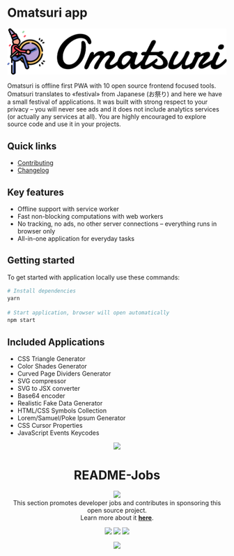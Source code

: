 # Omatsuri app

![Logo](./src/assets/logo-text.svg)

Omatsuri is offline first PWA with 10 open source frontend focused tools. Omatsuri translates to «festival» from Japanese (お祭り) and here we have a small festival of applications. It was built with strong respect to your privacy – you will never see ads and it does not include analytics services (or actually any services at all). You are highly encouraged to explore source code and use it in your projects.

## Quick links

- [Contributing](./CONTRIBUTING.md)
- [Changelog](./CHANGELOG.md)

## Key features

- Offline support with service worker
- Fast non-blocking computations with web workers
- No tracking, no ads, no other server connections – everything runs in browser only
- All-in-one application for everyday tasks

## Getting started

To get started with application locally use these commands:

```sh
# Install dependencies
yarn

# Start application, browser will open automatically
npm start
```

## Included Applications

- CSS Triangle Generator
- Color Shades Generator
- Curved Page Dividers Generator
- SVG compressor
- SVG to JSX converter
- Base64 encoder
- Realistic Fake Data Generator
- HTML/CSS Symbols Collection
- Lorem/Samuel/Poke Ipsum Generator
- CSS Cursor Properties
- JavaScript Events Keycodes

<!-- START OF README-JOB SECTION -->
<div align="center">
  <img src="https://raw.githubusercontent.com/andreasbm/readme/master/assets/lines/colored.png">
</div>
<h1 align="center">README-Jobs</h1>
<p align="center">
  <a href="http://readme-jobs.com"><img src="http://static.readme-jobs.com/meta/badge.png?q=1" width="327"></a>
  <br />
  This section promotes developer jobs and contributes in sponsoring this open source project.
  <br />
  Learn more about it <b><a href="http://readme-jobs.com">here</a></b>.
<p>
<p align="center">
  <a href="https://fetch.readme-jobs.com/rmj-rec58q8AFaUDp99aU/1/link" target="_blank"><img src="https://fetch.readme-jobs.com/rmj-rec58q8AFaUDp99aU/1/ad" width="270"></a>
  <a href="https://fetch.readme-jobs.com/rmj-rec58q8AFaUDp99aU/2/link" target="_blank"><img src="https://fetch.readme-jobs.com/rmj-rec58q8AFaUDp99aU/2/ad" width="270"></a>
  <a href="https://fetch.readme-jobs.com/rmj-rec58q8AFaUDp99aU/3/link" target="_blank"><img src="https://fetch.readme-jobs.com/rmj-rec58q8AFaUDp99aU/3/ad" width="270"></a>
<p>
<div align="center">
  <img src="https://raw.githubusercontent.com/andreasbm/readme/master/assets/lines/colored.png">
</div>
<br />
<!-- END OF README-JOB SECTION -->
